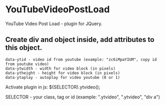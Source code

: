 # YouTubeVideoPostLoad
YouTube Video Post Load - plugin for JQuery.

## Create div and object inside, add attributes to this object. ##
```
data-ytid - video id from youtube (example: "zc6iMpaYIUM", copy id from youtube video)
data-ytwidth - width for video block (in pixels)
data-ytheight - height for video block (in pixels)
data-ytaplay - autoplay for video youtube (0 or 1)
```

Activate plugin in js: $(SELECTOR).ytvideo();

SELECTOR - your class, tag or id (example: ".ytvideo", ".ytvideo", "div a")
